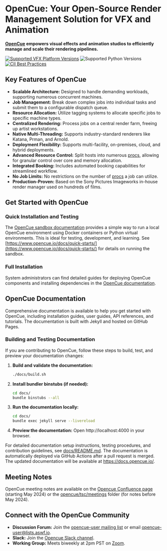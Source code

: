 # OpenCue: Your Open-Source Render Management Solution for VFX and Animation

**[OpenCue](https://github.com/AcademySoftwareFoundation/OpenCue) empowers visual effects and animation studios to efficiently manage and scale their rendering pipelines.**

[![Supported VFX Platform Versions](https://img.shields.io/badge/vfx%20platform-2021--2024-lightgrey.svg)](http://www.vfxplatform.com/)
![Supported Python Versions](https://img.shields.io/badge/python-3.6+-blue.svg)
[![CII Best Practices](https://bestpractices.coreinfrastructure.org/projects/2837/badge)](https://bestpractices.coreinfrastructure.org/projects/2837)

## Key Features of OpenCue

*   **Scalable Architecture:** Designed to handle demanding workloads, supporting numerous concurrent machines.
*   **Job Management:** Break down complex jobs into individual tasks and submit them to a configurable dispatch queue.
*   **Resource Allocation:** Utilize tagging systems to allocate specific jobs to specific machine types.
*   **Centralized Rendering:** Process jobs on a central render farm, freeing up artist workstations.
*   **Native Multi-Threading:** Supports industry-standard renderers like Katana, Prman, and Arnold.
*   **Deployment Flexibility:** Supports multi-facility, on-premises, cloud, and hybrid deployments.
*   **Advanced Resource Control:** Split hosts into numerous [procs](https://www.opencue.io/docs/concepts/glossary/#proc), allowing for granular control over core and memory allocation.
*   **Integrated Booking:** Includes automated booking capabilities for streamlined workflow.
*   **No Job Limits:** No restrictions on the number of [procs](https://www.opencue.io/docs/concepts/glossary/#proc) a job can utilize.
*   **Production-Proven:** Based on the Sony Pictures Imageworks in-house render manager used on hundreds of films.

## Get Started with OpenCue

### Quick Installation and Testing

The [OpenCue sandbox documentation](https://github.com/AcademySoftwareFoundation/OpenCue/blob/master/sandbox/README.md) provides a simple way to run a local OpenCue environment using Docker containers or Python virtual environments. This is ideal for testing, development, and learning. See [https://www.opencue.io/docs/quick-starts/](https://www.opencue.io/docs/quick-starts/) for details on running the sandbox.

### Full Installation

System administrators can find detailed guides for deploying OpenCue components and installing dependencies in the [OpenCue documentation](https://www.opencue.io/docs/getting-started/).

## OpenCue Documentation

Comprehensive documentation is available to help you get started with OpenCue, including installation guides, user guides, API references, and tutorials.  The documentation is built with Jekyll and hosted on GitHub Pages.

### Building and Testing Documentation

If you are contributing to OpenCue, follow these steps to build, test, and preview your documentation changes:

1.  **Build and validate the documentation:**
    ```bash
    ./docs/build.sh
    ```
2.  **Install bundler binstubs (if needed):**
    ```bash
    cd docs/
    bundle binstubs --all
    ```
3.  **Run the documentation locally:**
    ```bash
    cd docs/
    bundle exec jekyll serve --livereload
    ```
4.  **Preview the documentation:** Open http://localhost:4000 in your browser.

For detailed documentation setup instructions, testing procedures, and contribution guidelines, see [docs/README.md](https://github.com/AcademySoftwareFoundation/OpenCue/blob/master/docs/README.md).  The documentation is automatically deployed via GitHub Actions after a pull request is merged. The updated documentation will be available at https://docs.opencue.io/.

## Meeting Notes

OpenCue meeting notes are available on the [Opencue Confluence page](http://wiki.aswf.io/display/OPENCUE/OpenCue+Home) (starting May 2024) or the [opencue/tsc/meetings](https://github.com/AcademySoftwareFoundation/OpenCue/tree/master/tsc/meetings) folder (for notes before May 2024).

## Connect with the OpenCue Community

*   **Discussion Forum:** Join the [opencue-user mailing list](https://lists.aswf.io/g/opencue-user) or email <opencue-user@lists.aswf.io>.
*   **Slack:** Join the [Opencue Slack channel](https://academysoftwarefdn.slack.com/archives/CMFPXV39Q).
*   **Working Group:** Meets biweekly at 2pm PST on [Zoom](https://www.google.com/url?q=https://zoom-lfx.platform.linuxfoundation.org/meeting/95509555934?password%3Da8d65f0e-c5f0-44fb-b362-d3ed0c22b7c1&sa=D&source=calendar&ust=1717863981078692&usg=AOvVaw1zRcYz7VPAwfwOXeBPpoM6).